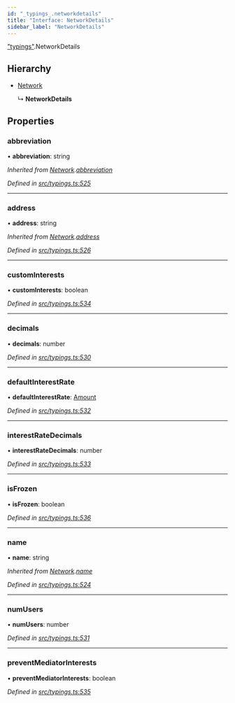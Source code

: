 ```yaml
---
id: "_typings_.networkdetails"
title: "Interface: NetworkDetails"
sidebar_label: "NetworkDetails"
---
```


["typings"](../modules/_typings_.md).NetworkDetails

## Hierarchy

* [Network](_typings_.network.md)

  ↳ **NetworkDetails**

## Properties

### abbreviation

•  **abbreviation**: string

*Inherited from [Network](_typings_.network.md).[abbreviation](_typings_.network.md#abbreviation)*

*Defined in [src/typings.ts:525](https://github.com/trustlines-protocol/clientlib/blob/f60ef2b/src/typings.ts#L525)*

___

### address

•  **address**: string

*Inherited from [Network](_typings_.network.md).[address](_typings_.network.md#address)*

*Defined in [src/typings.ts:526](https://github.com/trustlines-protocol/clientlib/blob/f60ef2b/src/typings.ts#L526)*

___

### customInterests

•  **customInterests**: boolean

*Defined in [src/typings.ts:534](https://github.com/trustlines-protocol/clientlib/blob/f60ef2b/src/typings.ts#L534)*

___

### decimals

•  **decimals**: number

*Defined in [src/typings.ts:530](https://github.com/trustlines-protocol/clientlib/blob/f60ef2b/src/typings.ts#L530)*

___

### defaultInterestRate

•  **defaultInterestRate**: [Amount](_typings_.amount.md)

*Defined in [src/typings.ts:532](https://github.com/trustlines-protocol/clientlib/blob/f60ef2b/src/typings.ts#L532)*

___

### interestRateDecimals

•  **interestRateDecimals**: number

*Defined in [src/typings.ts:533](https://github.com/trustlines-protocol/clientlib/blob/f60ef2b/src/typings.ts#L533)*

___

### isFrozen

•  **isFrozen**: boolean

*Defined in [src/typings.ts:536](https://github.com/trustlines-protocol/clientlib/blob/f60ef2b/src/typings.ts#L536)*

___

### name

•  **name**: string

*Inherited from [Network](_typings_.network.md).[name](_typings_.network.md#name)*

*Defined in [src/typings.ts:524](https://github.com/trustlines-protocol/clientlib/blob/f60ef2b/src/typings.ts#L524)*

___

### numUsers

•  **numUsers**: number

*Defined in [src/typings.ts:531](https://github.com/trustlines-protocol/clientlib/blob/f60ef2b/src/typings.ts#L531)*

___

### preventMediatorInterests

•  **preventMediatorInterests**: boolean

*Defined in [src/typings.ts:535](https://github.com/trustlines-protocol/clientlib/blob/f60ef2b/src/typings.ts#L535)*
